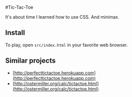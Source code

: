 ﻿#Tic-Tac-Toe

It's about time I learned how to use CSS. And minimax.

## Install

To play, open `src/index.html` in your favorite web browser.

## Similar projects

* [http://perfecttictactoe.herokuapp.com](http://perfecttictactoe.herokuapp.com)
* [http://ostermiller.org/calc/tictactoe.html](http://ostermiller.org/calc/tictactoe.html)
